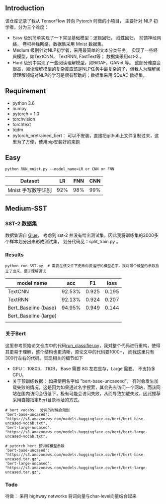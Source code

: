 
## Introduction

该仓库记录了我从 TensorFlow 转向 Pytorch 时做的小项目， 主要针对 NLP 初学者，分为三个难度：

- Easy 级别简单实现了一下常见基础模型：逻辑回归， 线性回归， 前馈神经网络， 卷积神经网络，数据集采用 Mnist 数据集。
- Medium 级别针对NLP初学者，采用最简单的文本分类任务， 实现了一些经典模型，如TextCNN， TextRNN, FastText等； 数据集采用sst-2.。
- Hard 级别中实现了一些阅读理解模型，如BiDAF，QANet 等。 这部分难度会很高，阅读理解模型的复杂度应该是NLP任务中最复杂的了，但我人为理解阅读理解领域对NLP的学习是很有帮助的；数据集采用 SQuAD 数据集。

## Requirement

- python 3.6
- numpy
- pytorch = 1.0
- torchvision
- torchtext
- tqdm
- pytorch_pretrained_bert： 可以不安装，直接把github上文件复制过来，这里为了方便，使用pip安装好的来跑

## Easy

```
python RUN_mnist.py --model_name=LR or CNN or FNN
```

| Dataset            | LR   | FNN  | CNN  |
| ------------------ | ---- | ---- | ---- |
| Mnist 手写数字识别 | 92%  | 98%  | 99%  |

## Medium-SST

### SST-2 数据集

数据集源自 [Glue](https://gluebenchmark.com/tasks)， 考虑到 sst-2 并没有给出测试集，因此我将训练集的2000多个样本划分出来形成测试集， 划分代码见：split_train.py 。


### Results

```
python run_SST.py  # 需要在该文件下更改你要运行的模型名字，我将每个模型的参数独立了出来，便于理解调试
```

| model name            | acc    | F1    | loss  |
| --------------------- | ------ | ----- | ----- |
| TextCNN               | 92.53% | 0.925 | 0.195 |
| TextRNN               | 92.13% | 0.924 | 0.207 |
| Bert_Baseline (base)  | 94.95% | 0.949 | 0.144 |
| Bert_Baseline (large) |        |       |       |
|                       |        |       |       |

### 关于Bert 

这里参考原始论文仓库中的代码[run_classifier.py](https://github.com/huggingface/pytorch-pretrained-BERT/blob/master/examples/run_classifier.py)，我对整个代码进行重构，使得其更易于理解，整个结构也更清晰，原论文中的代码要1000+， 而我这里只有300行左右的代码。实现相关的细节如下

- GPU： 1080ti， 11GB， Base 需要 8G 左右显存，Large 需要。 不支持多GPU。
- 关于预训练数据： 如果使用名字如 "bert-base-uncaseed"， 有时会发生加载失败的情况，这是因为如果通过名字搜索，其会先去访问一个网站，而该网站在国内访问会很低下，极有可能会访问失败，从而导致加载失败，因此推荐采用直接指定Bert目录地址的方式。

```
# bert vocabs， 分词的时候会用到
'bert-base-uncased': "https://s3.amazonaws.com/models.huggingface.co/bert/bert-base-uncased-vocab.txt",
'bert-large-uncased': "https://s3.amazonaws.com/models.huggingface.co/bert/bert-large-uncased-vocab.txt",

# pytorch bert 预训练模型参数
'bert-base-uncased': "https://s3.amazonaws.com/models.huggingface.co/bert/bert-base-uncased.tar.gz",
'bert-large-uncased': "https://s3.amazonaws.com/models.huggingface.co/bert/bert-large-uncased.tar.gz",
```

### Todo

待做： 采用 highway networks 将词向量与char-level向量结合起来